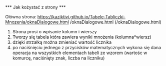 *** Jak kożystać z strony ***

Główna strona:
https://kaziktivi.github.io/Tabele-Tabliczki-Mnozenia/oknaDialogowe.html
/oknaDialogowe.html
(/oknaDialogowe.html)

1. Strona prosi o wpisanie kolumn i wierszy
2. Tworzy się tabela która zawiera wyniki mnożenia (kolumna*wiersz)
3. dzięki strzałką można zmieniać wartość licznika
4. po naciśnięciu jednego z przycisków matematycznych wykona się dana operacja 
na wszystkich elementach tabeli ze wzorem (wartośc w komurcę, naciśnięty znak, liczba na liczniku)